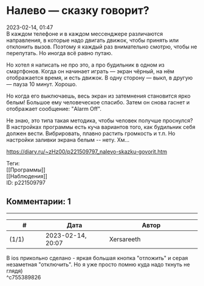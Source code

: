Налево — сказку говорит?
========================

  
2023-02-14, 01:47  
 В каждом телефоне и в каждом мессенджере различаются направления, в которые надо двигать движок, чтобы принять или отклонить вызов. Поэтому я каждый раз внимательно смотрю, чтобы не перепутать. Но иногда всё равно путаю.   
   
 Но хотел я написать не про это, а про будильник в одном из смартфонов. Когда он начинает играть — экран чёрный, на нём отображается время, и есть движок. В одну сторону — выкл, в другую — пауза 10 минут. Хорошо.   
   
 Но когда его выключаешь, весь экран из затемнения становится ярко белым! Большое ему человеческое спасибо. Затем он снова гаснет и отображает сообщение: "Alarm Off".   
   
 Не знаю, это типа такая методика, чтобы человек получше проснулся? В настройках программы есть куча вариантов того, как будильник себя должен вести. Вибрировать, плавно растить громкость и т.п. Но настройки заливки экрана белым -- нету. Хм...   
  
<https://diary.ru/~zHz00/p221509797_nalevo-skazku-govorit.htm>  
  
Теги:  
[[Программы]]  
[[Наблюдения]]  
ID: p221509797  


Комментарии: 1
--------------

  


---



|         #         |              Дата              |                     Автор                     |           ID           |
| --- | --- | --- | --- |
| (1/1) | 2023-02-14, 20:07 | Xersareeth | c755389826 |

  
 В ios прикольно сделано - яркая большая кнопка "отложить" и серая незаметная "отключить". Но я уже просто помню куда надо ткнуть не глядя)   
 ^c755389826
